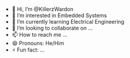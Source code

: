 - 👋 Hi, I’m @KillerzWardon
- 👀 I’m interested in Embedded Systems
- 🌱 I’m currently learning Electrical Engineering
- 💞️ I’m looking to collaborate on ...
- 📫 How to reach me ...
- 😄 Pronouns: He/Him
- ⚡ Fun fact: ...

<!---
KillerzWardon/KillerzWardon is a ✨ special ✨ repository because its `README.md` (this file) appears on your GitHub profile.
You can click the Preview link to take a look at your changes.
--->
